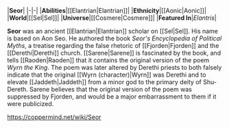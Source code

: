 |**Seor**|
|-|-|
|**Abilities**|[[Elantrian\|Elantrian]]|
|**Ethnicity**|[[Aonic\|Aonic]]|
|**World**|[[Sel\|Sel]]|
|**Universe**|[[Cosmere\|Cosmere]]|
|**Featured In**|*Elantris*|

**Seor** was an ancient [[Elantrian\|Elantrian]] scholar on [[Sel\|Sel]]. His name is based on Aon Seo.
He authored the book *Seor's Encyclopedia of Political Myths*, a treatise regarding the false rhetoric of [[Fjorden\|Fjorden]] and the [[Derethi\|Derethi]] church. [[Sarene\|Sarene]] is fascinated by the book, and tells [[Raoden\|Raoden]] that it contains the original version of the poem *Wyrn the King*. The poem was later altered by Derethi priests to both falsely indicate that the original [[Wyrn (character)\|Wyrn]] was Derethi and to elevate [[Jaddeth\|Jaddeth]] from a minor god to the primary deity of Shu-Dereth. Sarene believes that the original version of the poem was suppressed by Fjorden, and would be a major embarrassment to them if it were publicized.



https://coppermind.net/wiki/Seor